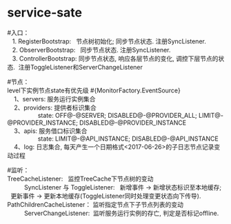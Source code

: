 # service-sate

#入口：<br>
    1. RegisterBootstrap:    节点树初始化; 同步节点状态.   注册SyncListener. <br>
    2. ObserverBootstrap:    同步节点状态.    注册SyncListener. <br>
    3. ControllerBootstrap:  同步节点状态, 响应各层节点的变化, 调控下层节点的状态.  注册ToggleListener和ServerChangeListener <br>

#节点： <br>
level下实例节点state有优先级 #{MonitorFactory.EventSource} <br>
     1、servers: 服务运行实例集合 <br>
     2、providers: 提供者标识集合 <br>
                    state: OFF@-@SERVER; DISABLED@-@PROVIDER_ALL; LIMIT@-@PROVIDER_INSTANCE; DISABLED@-@PROVIDER_INSTANCE <br>
     3、apis: 服务借口标识集合 <br>
                    state: LIMIT@-@API_INSTANCE;  DISABLED@-@API_INSTANCE <br>
     4、log: 日志集合, 每天产生一个日期格式<2017-06-26>的子日志节点记录变动过程 <br>

#监听： <br>
 TreeCacheListener:   监控TreeCache下节点树的变动 <br>
            SyncListener 与 ToggleListener:   新增事件 -> 新增状态标识至本地缓存;    更新事件 -> 更新本地缓存(ToggleListener同时处理变更状态向下传导).<br>
 PathChildrenCacheListener： 监听指定节点下子节点列表的变动 <br>
            ServerChangeListener:  监听服务运行实例的存亡, 判定是否标记offline. <br>
